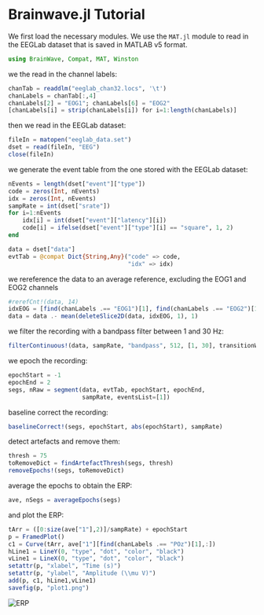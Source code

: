 # Brainwave.jl Tutorial

We first load the necessary  modules. We use the `MAT.jl` module to 
read in the EEGLab dataset that is saved in MATLAB v5 format.

```julia
using BrainWave, Compat, MAT, Winston
```
we the read in the channel labels:

```julia
chanTab = readdlm("eeglab_chan32.locs", '\t')
chanLabels = chanTab[:,4]
chanLabels[2] = "EOG1"; chanLabels[6] = "EOG2"
[chanLabels[i] = strip(chanLabels[i]) for i=1:length(chanLabels)]
```
then we read in the EEGLab dataset:

```julia
fileIn = matopen("eeglab_data.set")
dset = read(fileIn, "EEG")
close(fileIn)
```

we generate the event table from the one stored with the EEGLab dataset:

```julia
nEvents = length(dset["event"]["type"])
code = zeros(Int, nEvents)
idx = zeros(Int, nEvents)
sampRate = int(dset["srate"])
for i=1:nEvents
    idx[i] = int(dset["event"]["latency"][i])
    code[i] = ifelse(dset["event"]["type"][i] == "square", 1, 2)
end

data = dset["data"]
evtTab = @compat Dict{String,Any}("code" => code,
                                  "idx" => idx)
```

we rereference the data to an average reference, excluding the EOG1 and EOG2 channels

```julia
#rerefCnt!(data, 14)
idxEOG = [find(chanLabels .== "EOG1")[1], find(chanLabels .== "EOG2")[1]]
data = data .- mean(deleteSlice2D(data, idxEOG, 1), 1)
```

we filter the recording with a bandpass filter between 1 and 30 Hz:

```julia
filterContinuous!(data, sampRate, "bandpass", 512, [1, 30], transitionWidth=0.2)
```

we epoch the recording:

```julia
epochStart = -1
epochEnd = 2
segs, nRaw = segment(data, evtTab, epochStart, epochEnd,
                     sampRate, eventsList=[1])
```

baseline correct the recording:

```julia
baselineCorrect!(segs, epochStart, abs(epochStart), sampRate)
```

detect artefacts and remove them:

```julia
thresh = 75
toRemoveDict = findArtefactThresh(segs, thresh)
removeEpochs!(segs, toRemoveDict)
```

average the epochs to obtain the ERP:

```julia
ave, nSegs = averageEpochs(segs)
```

and plot the ERP:

```julia
tArr = ([0:size(ave["1"],2)]/sampRate) + epochStart
p = FramedPlot()
c1 = Curve(tArr, ave["1"][find(chanLabels .== "POz")[1],:])
hLine1 = LineY(0, "type", "dot", "color", "black")
vLine1 = LineX(0, "type", "dot", "color", "black")
setattr(p, "xlabel", "Time (s)")	  
setattr(p, "ylabel", "Amplitude (\\mu V)")
add(p, c1, hLine1,vLine1)
savefig(p, "plot1.png")
```

![ERP](plot1.png)
